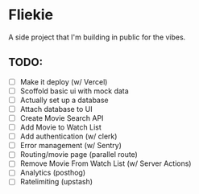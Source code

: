 # Fliekie

A side project that I'm building in public for the vibes.

## TODO:

- [ ] Make it deploy (w/ Vercel)
- [ ] Scoffold basic ui with mock data
- [ ] Actually set up a database
- [ ] Attach database to UI
- [ ] Create Movie Search API
- [ ] Add Movie to Watch List
- [ ] Add authentication (w/ clerk)
- [ ] Error management (w/ Sentry)
- [ ] Routing/movie page (parallel route)
- [ ] Remove Movie From Watch List (w/ Server Actions)
- [ ] Analytics (posthog)
- [ ] Ratelimiting (upstash)
